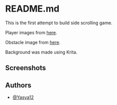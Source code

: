 
# README.md

This is the first attempt to build side scrolling game.

Player images from [here](https://www.pngwing.com/en/free-png-ptkmz/download).

Obstacle image from [here](https://www.pngwing.com/en/free-png-yjpos/download).

Background was made using Krita.

## Screenshots

## Authors

- [@Yasya12](https://github.com/Yasya12)

